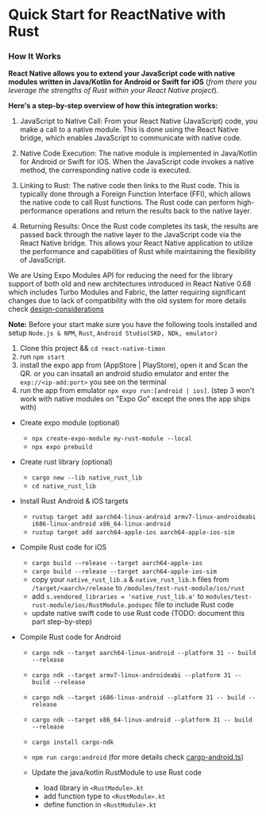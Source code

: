 # Quick Start for ReactNative with Rust

### How It Works
**React Native allows you to extend your JavaScript code with native modules written in Java/Kotlin for Android or Swift for iOS** (*from there you leverage the strengths of Rust within your React Native project*).

**Here's a step-by-step overview of how this integration works:**

1. JavaScript to Native Call: From your React Native (JavaScript) code, you make a call to a native module. This is done using the React Native bridge, which enables JavaScript to communicate with native code.

2. Native Code Execution: The native module is implemented in Java/Kotlin for Android or Swift for iOS. When the JavaScript code invokes a native method, the corresponding native code is executed.

3. Linking to Rust: The native code then links to the Rust code. This is typically done through a Foreign Function Interface (FFI), which allows the native code to call Rust functions. The Rust code can perform high-performance operations and return the results back to the native layer.

4. Returning Results: Once the Rust code completes its task, the results are passed back through the native layer to the JavaScript code via the React Native bridge. This allows your React Native application to utilize the performance and capabilities of Rust while maintaining the flexibility of JavaScript.

We are Using Expo Modules API for reducing the need for the library support of both old and new architectures introduced in React Native 0.68 which includes Turbo Modules and Fabric, the latter requiring significant changes due to lack of compatibility with the old system for more details check [design-considerations](https://docs.expo.dev/modules/overview/#design-considerations)

**Note:** Before your start make sure you have the following tools installed and setup `Node.js & NPM`, `Rust`, `Android Studio(SKD, NDk, emulator)`

1. Clone this project && `cd react-native-timon`
2. run `npm start`
3. install the expo app from (AppStore | PlayStore), open it and Scan the QR. or you can insatall an android studio emulator and enter the `exp://<ip-add:port>` you see on the terminal
4. run the app from emulator `npx expo run:[android | ios]`. (step 3 won't work with native modules on "Expo Go" except the ones the app ships with)

- Create expo module (optional)
    - `npx create-expo-module my-rust-module --local`
    - `npx expo prebuild`

- Create rust library (optional)
    - `cargo new --lib native_rust_lib`
    - `cd native_rust_lib`

- Install Rust Android & iOS targets
    - `rustup target add aarch64-linux-android armv7-linux-androideabi i686-linux-android x86_64-linux-android`
    - `rustup target add aarch64-apple-ios aarch64-apple-ios-sim`

- Compile Rust code for iOS
    - `cargo build --release --target aarch64-apple-ios`
    - `cargo build --release --target aarch64-apple-ios-sim`
    - copy your `native_rust_lib.a` & `native_rust_lib.h` files from `/target/<aarch>/release` to `/modules/test-rust-module/ios/rust`
    - add `s.vendored_libraries = 'native_rust_lib.a'` to `modules/test-rust-module/ios/RustModule.podspec` file to include Rust code
    - update native swift code to use Rust code (TODO: document this part step-by-step)

- Compile Rust code for Android
    - `cargo ndk --target aarch64-linux-android --platform 31 -- build --release`
    - `cargo ndk --target armv7-linux-androideabi --platform 31 -- build --release`
    - `cargo ndk --target i686-linux-android --platform 31 -- build --release`
    - `cargo ndk --target x86_64-linux-android --platform 31 -- build --release`
    - `cargo install cargo-ndk`
    - `npm run cargo:android` (for more details check [cargo-android.ts](scripts/cargo-android.ts))

    - Update the java/kotlin RustModule to use Rust code
        - load library in `<RustModule>.kt`
        - add function type to `<RustModule>.kt`
        - define function in `<RustModule>.kt`
